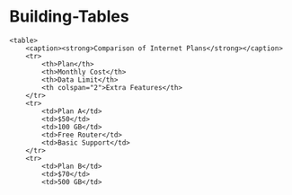 # Building-Tables
<!DOCTYPE html>
<html lang="en">
<head>
    <meta charset="UTF-8">
    <meta name="viewport" content="width=device-width, initial-scale=1.0">
    <title>Internet Plan Comparison</title>
    <style>
        table {
            width: 60%;
            border-collapse: collapse;
            margin: 20px 0;
        }
        th, td {
            border: 1px solid black;
            padding: 8px;
            text-align: left;
        }
        th {
            background-color: #f2f2f2;
        }
    </style>
</head>
<body>

    <table>
        <caption><strong>Comparison of Internet Plans</strong></caption>
        <tr>
            <th>Plan</th>
            <th>Monthly Cost</th>
            <th>Data Limit</th>
            <th colspan="2">Extra Features</th>
        </tr>
        <tr>
            <td>Plan A</td>
            <td>$50</td>
            <td>100 GB</td>
            <td>Free Router</td>
            <td>Basic Support</td>
        </tr>
        <tr>
            <td>Plan B</td>
            <td>$70</td>
            <td>500 GB</td>
